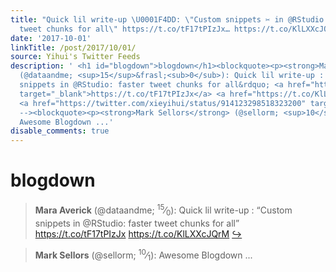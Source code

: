 ```yaml
---
title: "Quick lil write-up \U0001F4DD: \"Custom snippets ✂️ in @RStudio: ⚡️ faster
  tweet chunks for all\" https://t.co/tF17tPIzJx… https://t.co/KlLXXcJQrM"
date: '2017-10-01'
linkTitle: /post/2017/10/01/
source: Yihui's Twitter Feeds
description: ' <h1 id="blogdown">blogdown</h1><blockquote><p><strong>Mara Averick</strong>
  (@dataandme; <sup>15</sup>&frasl;<sub>0</sub>): Quick lil write-up : &ldquo;Custom
  snippets in @RStudio: faster tweet chunks for all&rdquo; <a href="https://t.co/tF17tPIzJx"
  target="_blank">https://t.co/tF17tPIzJx</a> <a href="https://t.co/KlLXXcJQrM" target="_blank">https://t.co/KlLXXcJQrM</a>
  <a href="https://twitter.com/xieyihui/status/914123298518323200" target="_blank">&#8618;</a></p></blockquote><!--
  --><blockquote><p><strong>Mark Sellors</strong> (@sellorm; <sup>10</sup>&frasl;<sub>1</sub>):
  Awesome Blogdown ...'
disable_comments: true
---
```

 <h1 id="blogdown">blogdown</h1><blockquote><p><strong>Mara Averick</strong> (@dataandme; <sup>15</sup>&frasl;<sub>0</sub>): Quick lil write-up : &ldquo;Custom snippets in @RStudio: faster tweet chunks for all&rdquo; <a href="https://t.co/tF17tPIzJx" target="_blank">https://t.co/tF17tPIzJx</a> <a href="https://t.co/KlLXXcJQrM" target="_blank">https://t.co/KlLXXcJQrM</a> <a href="https://twitter.com/xieyihui/status/914123298518323200" target="_blank">&#8618;</a></p></blockquote><!-- --><blockquote><p><strong>Mark Sellors</strong> (@sellorm; <sup>10</sup>&frasl;<sub>1</sub>): Awesome Blogdown ...